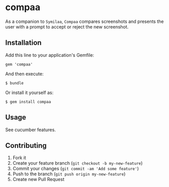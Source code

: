 # compaa

As a companion to `Symilaa`, `Compaa` compares screenshots and presents the user
with a prompt to accept or reject the new screenshot.

## Installation

Add this line to your application's Gemfile:

    gem 'compaa'

And then execute:

    $ bundle

Or install it yourself as:

    $ gem install compaa

## Usage

See cucumber features.

## Contributing

1. Fork it
2. Create your feature branch (`git checkout -b my-new-feature`)
3. Commit your changes (`git commit -am 'Add some feature'`)
4. Push to the branch (`git push origin my-new-feature`)
5. Create new Pull Request
